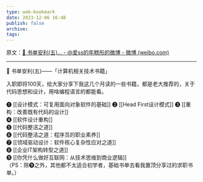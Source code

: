 ```yaml
---
type: web-bookmark
date: 2023-12-06 16:48
publish: false
archive: 
tags:
---
```

原文：[📖 书单安利(五)... - @爱ss的年糕彤的微博 - 微博 (weibo.com)](https://weibo.com/6056744936/JqoTws5IE?pagetype=fav)

---

📖 书单安利(五)——「计算机相关技术书籍」  
  
入职即将100天，给大家分享下我这几个月读的一些书籍，都是老大推荐的，关于代码思想和设计，用啥编程语言的都能看。  
  
➊ [[设计模式：可复用面向对象软件的基础]] 
➋ [[Head First设计模式]]
➌ [[重构：改善既有代码的设计]]  
➍ [[软件设计重构]]  
➎ [[代码整洁之道]]  
➏ [[代码整洁之道：程序员的职业素养]]  
➐ [[领域驱动设计：软件核心复杂性应对之道]]  
➑ [[企业IT架构转型之道]]  
❾ [[你凭什么做好互联网：从技术思维到商业逻辑]]  
（PS：除❾之外，其他都不太适合初学者，基础书单去看我置顶分享过的求职书单。）
